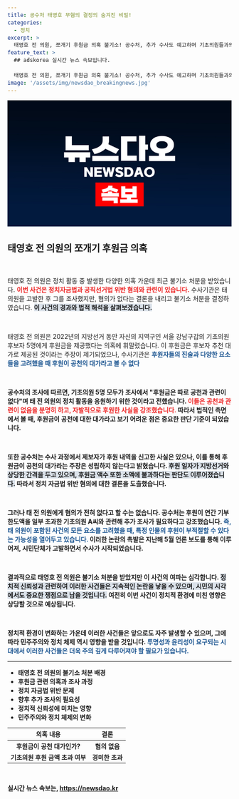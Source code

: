 ```yaml
---
title: 공수처 태영호 무혐의 결정의 숨겨진 비밀!
categories:
  - 정치
excerpt: >
  태영호 전 의원, 쪼개기 후원금 의혹 불기소! 공수처, 추가 수사도 예고하며 기초의원들과의 공모 부인. 정치권의 새로운 논란이 될까? 클릭하세요!
feature_text: >
  ## adskorea 실시간 뉴스 속보입니다.

  태영호 전 의원, 쪼개기 후원금 의혹 불기소! 공수처, 추가 수사도 예고하며 기초의원들과의 공모 부인. 정치권의 새로운 논란이 될까? 클릭하세요!
image: '/assets/img/newsdao_breakingnews.jpg'
---
```


<p><img src="/assets/img/newsdao_breakingnews.jpg" alt="adskorea 속보" /></p>

<h2 data-ke-size="size26">태영호 전 의원의 쪼개기 후원금 의혹</h2>

<p data-ke-size="size16">&nbsp;</p>

<p>태영호 전 의원은 정치 활동 중 발생한 다양한 의혹 가운데 최근 불기소 처분을 받았습니다. <b><span style="color: #ee2323;">이번 사건은 정치자금법과 공직선거법 위반 혐의와 관련이 있습니다.</span></b> 수사기관은 태 의원을 고발한 후 그를 조사했지만, 혐의가 없다는 결론을 내리고 불기소 처분을 결정하였습니다. <b><span style="background-color: #21538527;">이 사건의 경과와 법적 해석을 살펴보겠습니다.</span></b></p>

<p data-ke-size="size16">&nbsp;</p>

<p>태영호 전 의원은 2022년의 지방선거 동안 자신의 지역구인 서울 강남구갑의 기초의원 후보자 5명에게 후원금을 제공했다는 의혹에 휘말렸습니다. 이 후원금은 후보자 추천 대가로 제공된 것이라는 주장이 제기되었으나, 수사기관은 <b><span style="color: #1a5490;">후원자들의 진술과 다양한 요소들을 고려했을 때 후원이 공천의 대가라고 볼 수 없다</span></b고 판단했습니다. </p>

<p data-ke-size="size16">&nbsp;</p>

<p>공수처의 조사에 따르면, 기초의원 5명 모두가 조사에서 "후원금은 따로 공천과 관련이 없다"며 태 전 의원의 정치 활동을 응원하기 위한 것이라고 전했습니다. <b><span style="color: #ee2323;">이들은 공천과 관련이 없음을 분명히 하고, 자발적으로 후원한 사실을 강조했습니다.</span></b> 따라서 법적인 측면에서 볼 때, 후원금이 공천에 대한 대가라고 보기 어려운 점은 중요한 판단 기준이 되었습니다. </p>

<p data-ke-size="size16">&nbsp;</p>

<p>또한 공수처는 수사 과정에서 제보자가 후원 내역을 신고한 사실은 있으나, 이를 통해 후원금이 공천의 대가라는 주장은 성립하지 않는다고 밝혔습니다. <b><span style="background-color: #21538527;">후원 일자가 지방선거와 상당한 간격을 두고 있으며, 후원금 액수 또한 소액에 불과하다는 판단도 이루어졌습니다.</span></b> 따라서 정치 자금법 위반 혐의에 대한 결론을 도출했습니다. </p>

<p data-ke-size="size16">&nbsp;</p>

<p>그러나 태 전 의원에게 혐의가 전혀 없다고 할 수는 없습니다. 공수처는 후원이 연간 기부한도액을 일부 초과한 기초의원 A씨와 관련해 추가 조사가 필요하다고 강조했습니다. <b><span style="color: #1a5490;">즉, 태 의원이 포함된 사건의 모든 요소를 고려했을 때, 특정 인물의 후원이 부적절할 수 있다는 가능성을 열어두고 있습니다.</span></b> 이러한 논란의 촉발은 지난해 5월 언론 보도를 통해 이루어져, 시민단체가 고발하면서 수사가 시작되었습니다. </p>

<p data-ke-size="size16">&nbsp;</p>

<p>결과적으로 태영호 전 의원은 불기소 처분을 받았지만 이 사건의 여파는 심각합니다. <b><span style="background-color: #21538527;">정치적 신뢰성과 관련하여 이러한 사건들은 지속적인 논란을 낳을 수 있으며, 시민의 시각에서도 중요한 쟁점으로 남을 것입니다.</span></b> 여전히 이번 사건이 정치적 환경에 미친 영향은 상당할 것으로 예상됩니다.</p>

<p data-ke-size="size16">&nbsp;</p>

<p data-ke-size="size16">정치적 환경이 변화하는 가운데 이러한 사건들은 앞으로도 자주 발생할 수 있으며, 그에 따라 민주주의와 정치 체제 역시 영향을 받을 것입니다. <b><span style="color: #1a5490;">투명성과 윤리성이 요구되는 시대에서 이러한 사건들은 더욱 주의 깊게 다루어져야 할 필요가 있습니다.</span></b></p>

<hr>

<ul>
<li>태영호 전 의원의 불기소 처분 배경</li>
<li>후원금 관련 의혹과 조사 과정</li>
<li>정치 자금법 위반 문제</li>
<li>향후 추가 조사의 필요성</li>
<li>정치적 신뢰성에 미치는 영향</li>
<li>민주주의와 정치 체제의 변화</li>
</ul>

<table style="width:100%">
  <thead>
    <tr>
      <th style="text-align: center;">의혹 내용</th>
      <th style="text-align: center;">결론</th>
    </tr>
  </thead>
  <tbody>
    <tr>
      <td style="text-align: center; height: 17px;"><b>후원금이 공천 대가인가?</b></td>
      <td style="text-align: center; height: 17px;"><b>혐의 없음</b></td>
    </tr>
    <tr>
      <td style="text-align: center; height: 17px;"><b>기초의원 후원 금액 초과 여부</b></td>
      <td style="text-align: center; height: 17px;"><b>경미한 초과</b></td>
    </tr>
  </tbody>
</table> 

<p data-ke-size="size16">&nbsp;</p>
실시간 뉴스 속보는, <a href="https://newsdao.kr" rel="dofollow">https://newsdao.kr</a>


